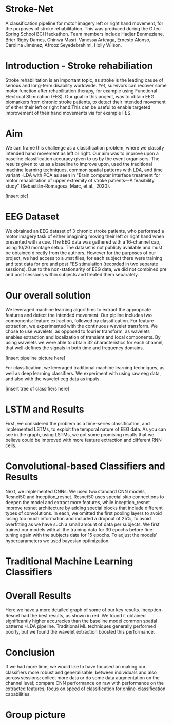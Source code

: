 # Stroke-Net 
A classification pipeline for motor imagery left or right hand movement, for the purposes of stroke rehabilitation. This was produced during the G.tec Spring School BCI Hackathon. Team members include Hadjer Benmeziane, Brier Rigby Dames, Ghinwa Masri, Vanessa Arteaga, Ernesto Alonso, Carolina Jiménez, Afrooz Seyedebrahimi, Holly Wilson.

# Introduction - Stroke rehabiliation
Stroke rehabilitation is an important topic, as stroke is the leading cause of serious and long-term disability worldwide. Yet, survivors can recover some motor function after rehabilitation therapy, for example using Functional Electrical Stimulation (FES). Our goal in this project, was to obtain EEG biomarkers from chronic stroke patients, to detect their intended movement of either their left or right hand.This can be useful to enable targeted improvement of their hand movements via for example FES.

# Aim
We can frame this challenge as a classification problem, where we classify intended hand movement as left or right. Our aim was to improve upon a baseline classification accuracy given to us by the event organisers. The results given to us as a baseline to improve upon, used the traditional machine learning techniques, common spatial patterns with LDA, and time variant -LDA with PCA as seen in "Brain computer interface treatment for motor rehabilitation of upper extremity of stroke patients—A feasibility study" (Sebastián-Romagosa, Marc, et al., 2020).

[insert pic]

# EEG Dataset
We obtained an EEG dataset of 3 chronic stroke patients, who performed a motor imagery task of either imagining moving their left or right hand when presented with a cue. The EEG data was gathered with a 16-channel cap, using 10/20 montage setup. The dataset is not publicly available and must be obtained directly from the authors. However for the purposes of our project, we had access to a .mat files, for each subject there were training and test data for pre and post FES stimulation (recorded in two separate sessions). Due to the non-stationarity of EEG data, we did not combined pre and post sessions within subjects and treated them separately.

# Our overall solution
We leveraged machine learning algorithms to extract the appropriate features and detect the intended movement. Our pipline includes two components: feature extraction, followed by classification. 
For feature extraction, we experimented with the continuous wavelet transform. We chose to use wavelets, as opposed to fourier transform, as wavelets enables extraction and localization of transient and local components. By using wavelets we were able to obtain 32 characteristics for each channel, that well-defines the signals in both time and frequency domains.

[insert pipeline picture here]

For classification, we leveraged traditional machine learning techniques, as well as deep learning classifiers. We experiment with using raw eeg data, and also with the wavelet eeg data as inputs.

[insert tree of classifiers here]

# LSTM and Results
First, we considered the problem as a time-series classification, and implemented LSTMs, to exploit the temporal nature of EEG data. As you can see in the graph, using LSTMs, we got some promising results that we believe could be improved with more feature extraction and different RNN cells. 

# Convolutional-based Classifiers and Results
Next, we implemented CNNs. We used two standard CNN models, Resnet50 and Inception_resnet. Resnet50 uses special skip connections to deepen the model and extract more features, while inception_resnet improve resnet architecture by adding special blocks that include different types of convolutions. 
In each, we omitted the first pooling layers to avoid losing too much information and included a dropout of 25%, to avoid overfitting as we have such a small amount of data per subjects. We first trained our models with all the training data for 30 epochs before fine-tuning again with the subjects data for 15 epochs. To adjust the models’ hyperparameters we used bayesian optimization.

# Traditional Machine Learning Classifiers

# Overall Results
Here we have a more detailed graph of some of our key results. Inception-Resnet had the best results, as shown in red. We found it obtained significantly higher accuracies than the baseline model common spatial patterns +LDA pipeline. Traditional ML techniques generally performed poorly, but we found the wavelet extraction boosted this performance.

# Conclusion
If we had more time, we would like to have focused on making our classifiers more robust and generalisable, between individuals and also across sessions; collect more data or do some data augmentation on the channel level; compare CNN performance on raw with performance on the extracted features; focus on speed of classification for online-classification capabilities.

# Group picture








